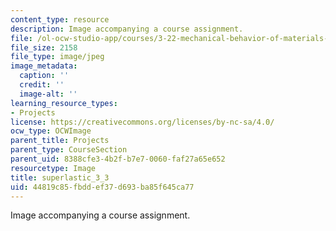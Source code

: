 ```yaml
---
content_type: resource
description: Image accompanying a course assignment.
file: /ol-ocw-studio-app/courses/3-22-mechanical-behavior-of-materials-spring-2008/44819c85fbddef37d693ba85f645ca77_superlastic_3_3.jpg
file_size: 2158
file_type: image/jpeg
image_metadata:
  caption: ''
  credit: ''
  image-alt: ''
learning_resource_types:
- Projects
license: https://creativecommons.org/licenses/by-nc-sa/4.0/
ocw_type: OCWImage
parent_title: Projects
parent_type: CourseSection
parent_uid: 8388cfe3-4b2f-b7e7-0060-faf27a65e652
resourcetype: Image
title: superlastic_3_3
uid: 44819c85-fbdd-ef37-d693-ba85f645ca77
---
```

Image accompanying a course assignment.
